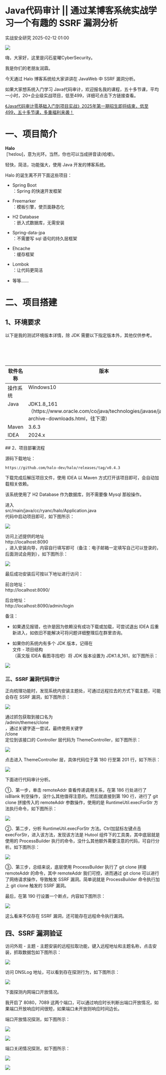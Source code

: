 #  Java代码审计 || 通过某博客系统实战学习一个有趣的 SSRF 漏洞分析   
 实战安全研究   2025-02-12 01:00  
  
![](https://mmbiz.qpic.cn/sz_mmbiz_gif/FFcgFn6WVc2ribkEhzXXbiaAE31xwNoCLjKDDibq9HkTiab5BllP8wbSSabd7CIoJSLfHQHjq6ZBf0CoVJaEdKgibNA/640?wx_fmt=gif&from=appmsg "")  
  
嗨，大家好，这里是闪石星曜CyberSecurity。  
  
我是你们的老朋友润霖。  
  
今天通过 Halo 博客系统给大家讲讲在 JavaWeb 中 SSRF 漏洞分析。  
  
如果大家想系统入门学习 Java代码审计，欢迎报名我的课程，五十多节课，平均一小时，20+企业级实战项目，低至499，详细可点击下方链接查看。  
  
[《Java代码审计零基础入门到项目实战》2025年第一期招生即将结束，低至499，五十多节课，多重福利来袭！](https://mp.weixin.qq.com/s?__biz=Mzg3MDU1MjgwNA==&mid=2247487190&idx=1&sn=704ae787b03a1066720f28cecdc33545&scene=21#wechat_redirect)  
  
# 一、项目简介  
  
**Halo**  
 [ˈheɪloʊ]，意为光环。当然，你也可以当成拼音读(哈喽)。  
  
轻快，简洁，功能强大，使用 Java 开发的博客系统。  
  
Halo 的诞生离不开下面这些项目：  
- Spring Boot  
：Spring 的快速开发框架  
  
- Freemarker  
：模板引擎，使页面静态化  
  
- H2 Database  
：嵌入式数据库，无需安装  
  
- Spring-data-jpa  
：不需要写 sql 语句的持久层框架  
  
- Ehcache  
：缓存框架  
  
- Lombok  
：让代码更简洁  
  
- 等等......  
  
# 二、项目搭建  
## 1、环境要求  
  
以下是我的测试环境版本详情，除 JDK 需要以下指定版本外，其他仅供参考。  
  
<table></table><table><caption></caption><colgroup></colgroup></table><table></table><table><caption></caption><colgroup><col/><col/></colgroup><thead><tr style="box-sizing: border-box;"><th valign="top" style="box-sizing: border-box;"><span cid="n56" mdtype="table_cell" style="box-sizing: border-box;"><span md-inline="plain" style="box-sizing: border-box;"><span leaf="">软件名称</span></span></span></th><th valign="top" style="box-sizing: border-box;"><span cid="n57" mdtype="table_cell" style="box-sizing: border-box;"><span md-inline="plain" style="box-sizing: border-box;"><span leaf="">版本</span></span></span></th></tr></thead><tbody><tr style="box-sizing: border-box;"><td valign="top" style="box-sizing: border-box;"><span cid="n59" mdtype="table_cell" style="box-sizing: border-box;"><span md-inline="plain" style="box-sizing: border-box;"><span leaf="">操作系统</span></span></span></td><td valign="top" style="box-sizing: border-box;"><span cid="n60" mdtype="table_cell" style="box-sizing: border-box;"><span md-inline="plain" style="box-sizing: border-box;"><span leaf="">Windows10</span></span></span></td></tr><tr style="box-sizing: border-box;"><td valign="top" style="box-sizing: border-box;"><span cid="n62" mdtype="table_cell" style="box-sizing: border-box;"><span md-inline="plain" style="box-sizing: border-box;"><span leaf="">Java</span></span></span></td><td valign="top" style="box-sizing: border-box;"><span cid="n63" mdtype="table_cell" style="box-sizing: border-box;"><span md-inline="plain" style="box-sizing: border-box;"><span leaf="">JDK1.8_161（</span></span><span md-inline="url" spellcheck="false" style="box-sizing: border-box;"><span leaf="">https://www.oracle.com/co/java/technologies/javase/javase8-archive-downloads.html</span></span><span md-inline="plain" style="box-sizing: border-box;"><span leaf="">，往下滑）</span></span></span></td></tr><tr style="box-sizing: border-box;"><td valign="top" style="box-sizing: border-box;"><span cid="n65" mdtype="table_cell" style="box-sizing: border-box;"><span md-inline="plain" style="box-sizing: border-box;"><span leaf="">Maven</span></span></span></td><td valign="top" style="box-sizing: border-box;"><span cid="n66" mdtype="table_cell" style="box-sizing: border-box;"><span md-inline="plain" style="box-sizing: border-box;"><span leaf="">3.6.3</span></span></span></td></tr><tr style="box-sizing: border-box;"><td valign="top" style="box-sizing: border-box;"><span cid="n68" mdtype="table_cell" style="box-sizing: border-box;"><span md-inline="plain" style="box-sizing: border-box;"><span leaf="">IDEA</span></span></span></td><td valign="top" style="box-sizing: border-box;"><span cid="n69" mdtype="table_cell" style="box-sizing: border-box;"><span md-inline="plain" style="box-sizing: border-box;"><span leaf="">2024.x</span></span></span></td></tr></tbody></table>## 2、项目部署流程  
  
源码下载地址：  
```
https://github.com/halo-dev/halo/releases/tag/v0.4.3
```  
  
下载完成后解压项目文件，使用 IDEA 以 Maven 方式打开该项目即可，会自动加载相关依赖。  
  
该系统使用了 H2 Database 作为数据库，则不需要像 Mysql 那般操作。  
  
进入  
src/main/java/cc/ryanc/halo/Application.java  
代码中启动项目即可，如下图所示：  
  
![](https://mmbiz.qpic.cn/sz_mmbiz_jpg/FFcgFn6WVc0YAVzeykIhNJFaHRSTrmriaq09VMEcrVDjBDLMv5M5yqz3xtJz129YXAIoRG2cyCVXiaxUO8I4Trjw/640?wx_fmt=jpeg&from=appmsg "")  
  
访问上述提供的地址  
http://localhost:8090  
，进入安装向导，内容自行填写即可（备注：电子邮箱一定填写自己可以登录的，后面测试会用到），如下图所示：  
  
![](https://mmbiz.qpic.cn/sz_mmbiz_jpg/FFcgFn6WVc0YAVzeykIhNJFaHRSTrmria7ju1XafAwvl4bvrIk2PK83FhCgnqGw3wqhVEOiaEwAfgFnkmUVl4N4A/640?wx_fmt=jpeg&from=appmsg "")  
  
最后成功安装后可按以下地址进行访问：  
  
前台地址：  
http://localhost:8090/  
  
后台地址：  
http://localhost:8090/admin/login  
  
备注：  
- 如果遇见报错，也许是因为依赖没有成功下载或加载，可尝试退出 IDEA 后重新进入，如依旧不能解决可将问题详细整理后在群里咨询。  
  
- 如果你的系统内有多个 JDK 版本，记得在  
文件 - 项目结构  
（英文版 IDEA 看图寻找吧）将 JDK 版本设置为 JDK1.8_161，如下图所示：  
  
![](https://mmbiz.qpic.cn/sz_mmbiz_jpg/FFcgFn6WVc0YAVzeykIhNJFaHRSTrmriaRicsWuLIGiaSk4lNp58iaKUp41zkaQXFIGO03Hh3WwrdmhPja6s3lCSGQ/640?wx_fmt=jpeg&from=appmsg "")  
### 三、SSRF 漏洞代码审计  
  
正向梳理功能时，发现系统内安装主题处，可通过远程拉去的方式下载主题，可能会存在 SSRF 漏洞，如下图所示：  
  
![](https://mmbiz.qpic.cn/sz_mmbiz_jpg/FFcgFn6WVc0YAVzeykIhNJFaHRSTrmriacMoHJvFVnF5r594wxMSXP01ZeNQsS3iaTTDoSex17XpzGLyaB65UrDA/640?wx_fmt=jpeg&from=appmsg "")  
  
通过抓包获取到接口名为  
/admin/themes/clone  
，通过关键字逐一尝试，最终使用关键字  
/clone  
定位到该接口的 Controller 层代码为 ThemeController，如下图所示：  
  
![](https://mmbiz.qpic.cn/sz_mmbiz_jpg/FFcgFn6WVc0YAVzeykIhNJFaHRSTrmriau6cJQNAYEg97UWjpbWDOImwiaMV33QlmsqbHmDGHnwOMHKAoLU9jofA/640?wx_fmt=jpeg&from=appmsg "")  
  
点击进入 ThemeController 层，具体代码位于第 180 行至第 201 行，如下所示：  
  
![](https://mmbiz.qpic.cn/sz_mmbiz_jpg/FFcgFn6WVc0YAVzeykIhNJFaHRSTrmriaRw6JwojFv2KUJsqAOU7wlK1HAvh1dx9xWdhG0PIrlazmvlNKdMAhSw/640?wx_fmt=jpeg&from=appmsg "")  
  
下面进行代码审计分析。  
  
①、第一步，单击 remoteAddr 查看传递调用关系，在第 186 行处进行了 isBlank 判空操作，没什么其他值得注意的。然后就直接到第 190 行，进行了 git clone 拼接传入的 remoteAddr 参数操作，使用的是 RuntimeUtil.execForStr 方法执行命令，如下图所示：  
  
![](https://mmbiz.qpic.cn/sz_mmbiz_jpg/FFcgFn6WVc0YAVzeykIhNJFaHRSTrmriaY4hehd5WLsAVmLvUs4CSw5zTa3LgumjiaSibYwpGNzy6KBRIS4pUMEvQ/640?wx_fmt=jpeg&from=appmsg "")  
  
②、第二步，分析 RuntimeUtil.execForStr 方法。Ctrl加鼠标左键点击 execForStr，进入该方法，发现该方法是 Hutool 组件下的工具类，其中底层就是使用的 ProcessBuilder 执行的命令，没什么其他额外需要注意的代码，可自行分析。如下图所示：  
  
![](https://mmbiz.qpic.cn/sz_mmbiz_jpg/FFcgFn6WVc0YAVzeykIhNJFaHRSTrmriaK8W00ck3D5mibE54ia8pXHebZLtwt6RNzxVUdxeKRic7hbiaGstXDYaic7w/640?wx_fmt=jpeg&from=appmsg "")  
  
③、第三步，总结来说，底层使用 ProcessBuilder 执行了 git clone 拼接 remoteAddr 的命令，其中 remoteAddr 我们可控，进而通过 git clone 可以进行了网络请求操作，导致触发 SSRF 漏洞。简单说就是 ProcessBuilder 命令执行加上 git clone 触发的 SSRF 漏洞。    
  
最后，在第 190 行设置一个断点，内容如下图所示：  
  
![](https://mmbiz.qpic.cn/sz_mmbiz_jpg/FFcgFn6WVc0YAVzeykIhNJFaHRSTrmriaDZcDHVVjY8ic3ntXPaNbhhyLfNNCibaZMhZEy4V0XbYIy0md1LxpbRwg/640?wx_fmt=jpeg&from=appmsg "")  
  
这么看来不仅存在 SSRF 漏洞，还可能存在远程命令执行漏洞。  
## 四、SSRF 漏洞验证  
  
访问外观 - 主题 - 主题安装的远程拉取功能，键入远程地址和主题名称，点击安装，抓取数据包如下图所示：  
  
![](https://mmbiz.qpic.cn/sz_mmbiz_jpg/FFcgFn6WVc0YAVzeykIhNJFaHRSTrmriaUQf5A4bS5ESGHLGtHX01NPPfic3xaIMrlO42MFraQelypCIJHrQzYOQ/640?wx_fmt=jpeg&from=appmsg "")  
  
访问 DNSLog 地址，可以看到存在探测行为，如下图所示：  
  
![](https://mmbiz.qpic.cn/sz_mmbiz_jpg/FFcgFn6WVc0YAVzeykIhNJFaHRSTrmriaD94Pu6vcicWdreYZs0s83MUMA20bRHo3WRcVSlDwaW5c3HFN5iaQLlJA/640?wx_fmt=jpeg&from=appmsg "")  
  
下面探测内网端口开放情况。  
  
我开启了 8080，7089 这两个端口，可以通过响应时长判断出端口开放情况，如果端口开放响应时间很短，如果端口未开放则响应时间边长。  
  
端口开放情况探测，如下图所示：  
  
![](https://mmbiz.qpic.cn/sz_mmbiz_jpg/FFcgFn6WVc0YAVzeykIhNJFaHRSTrmriaMVbk1py1FYdZKS6TVSy9UR3sgNGAg0IHvA0aHmuia1GqZSyVGFztA4A/640?wx_fmt=jpeg&from=appmsg "")  
  
![](https://mmbiz.qpic.cn/sz_mmbiz_jpg/FFcgFn6WVc0YAVzeykIhNJFaHRSTrmriaMlC8raLPdExAVeIFjhoWylGsbyn9ZPv60z2vM5wsRibQMm214PgYqEw/640?wx_fmt=jpeg&from=appmsg "")  
  
端口关闭情况探测，如下图所示：  
  
![](https://mmbiz.qpic.cn/sz_mmbiz_jpg/FFcgFn6WVc0YAVzeykIhNJFaHRSTrmriaUtO0bRYYFV5icNJeMKhQMiaNiaibLH5Zlg4IPwIKrAFaGuybzA8IFIzjPA/640?wx_fmt=jpeg&from=appmsg "")  
  
![](https://mmbiz.qpic.cn/sz_mmbiz_jpg/FFcgFn6WVc0YAVzeykIhNJFaHRSTrmriaJbCYXaQu8YhCBYx1BhibSA6kYslx72neFrOnHLw779ib3WkwRt4wtHQA/640?wx_fmt=jpeg&from=appmsg "")  
  
  
  
